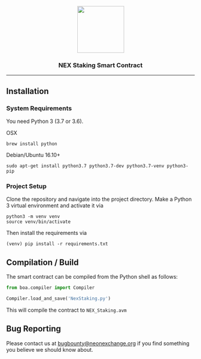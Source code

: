 <p align="center">
  <img
    src="http://neonexchange.org/img/NEX-logo.svg"
    width="125px;">

</p>
<h3 align="center">NEX Staking Smart Contract</h3>
<hr/>



## Installation

### System Requirements

You need Python 3 (3.7 or 3.6).

OSX

    brew install python

Debian/Ubuntu 16.10+

    sudo apt-get install python3.7 python3.7-dev python3.7-venv python3-pip

### Project Setup

Clone the repository and navigate into the project directory.
Make a Python 3 virtual environment and activate it via

```shell
python3 -m venv venv
source venv/bin/activate
```

Then install the requirements via

```shell
(venv) pip install -r requirements.txt
```

## Compilation / Build

The smart contract can be compiled from the Python shell as follows:

```python
from boa.compiler import Compiler

Compiler.load_and_save('NexStaking.py')
```

This will compile the contract to `NEX_Staking.avm`


## Bug Reporting

Please contact us at bugbounty@neonexchange.org if you find something you believe we should know about.
